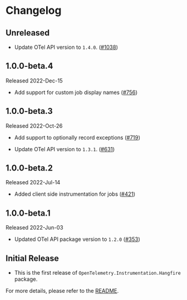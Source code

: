 # Changelog

## Unreleased

* Update OTel API version to `1.4.0`.
  ([#1038](https://github.com/open-telemetry/opentelemetry-dotnet-contrib/pull/1038))

## 1.0.0-beta.4

Released 2022-Dec-15

* Add support for custom job display names
  ([#756](https://github.com/open-telemetry/opentelemetry-dotnet-contrib/pull/756))

## 1.0.0-beta.3

Released 2022-Oct-26

* Add support to optionally record exceptions
  ([#719](https://github.com/open-telemetry/opentelemetry-dotnet-contrib/pull/719))

* Update OTel API version to `1.3.1`.
  ([#631](https://github.com/open-telemetry/opentelemetry-dotnet-contrib/pull/631))

## 1.0.0-beta.2

Released 2022-Jul-14

* Added client side instrumentation for jobs
  ([#421](https://github.com/open-telemetry/opentelemetry-dotnet-contrib/pull/421))

## 1.0.0-beta.1

Released 2022-Jun-03

* Updated OTel API package version to `1.2.0`
  ([#353](https://github.com/open-telemetry/opentelemetry-dotnet-contrib/pull/353))

## Initial Release

* This is the first release of `OpenTelemetry.Instrumentation.Hangfire` package.

For more details, please refer to the [README](README.md).

